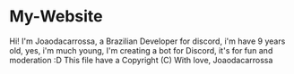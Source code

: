 # My-Website
Hi! I'm Joaodacarrossa, a Brazilian Developer for discord, i'm have 9 years old, yes, i'm much young, I'm creating a bot for Discord, it's for fun and moderation :D
This file have a Copyright (C)
With love,
Joaodacarrossa
